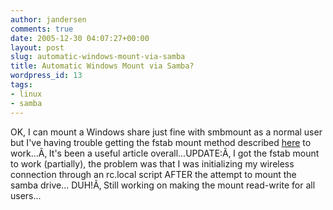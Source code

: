 ```yaml
---
author: jandersen
comments: true
date: 2005-12-30 04:07:27+00:00
layout: post
slug: automatic-windows-mount-via-samba
title: Automatic Windows Mount via Samba?
wordpress_id: 13
tags:
- linux
- samba
---
```


OK, I can mount a Windows share just fine with smbmount as a normal user but I've having trouble getting the fstab mount method described [here](http://www.justlinux.com/nhf/Filesystems/Mounting_smbfs_Shares_Permanently.html) to work...Ã‚  It's been a useful article overall...UPDATE:Ã‚  I got the fstab mount to work (partially), the problem was that I was initializing my wireless connection through an rc.local script AFTER the attempt to mount the samba drive... DUH!Ã‚  Still working on making the mount read-write for all users...
